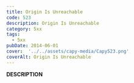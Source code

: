 ```yaml
---
title: Origin Is Unreachable
code: 523
description: Origin Is Unreachable
category: 5xx
tags:
  - 5xx
pubDate: 2014-06-01
cover:  '../../assets/capy-media/Capy523.png'
coverAlt: Origin Is Unreachable
---
```


__DESCRIPTION__